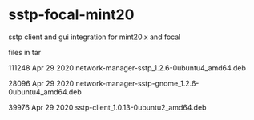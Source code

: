 # sstp-focal-mint20
sstp client and gui integration for mint20.x and focal

files in tar

111248 Apr 29  2020 network-manager-sstp_1.2.6-0ubuntu4_amd64.deb

 28096 Apr 29  2020 network-manager-sstp-gnome_1.2.6-0ubuntu4_amd64.deb
	
 39976 Apr 29  2020 sstp-client_1.0.13-0ubuntu2_amd64.deb
	

